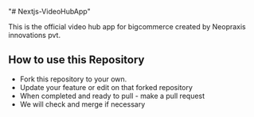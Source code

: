 "# Nextjs-VideoHubApp" 

This is the official video hub app for bigcommerce created by Neopraxis innovations pvt.

## How to use this Repository
* Fork this repository to your own.
* Update your feature or edit on that forked repository
* When completed and ready to pull - make a pull request
* We will check and merge if necessary